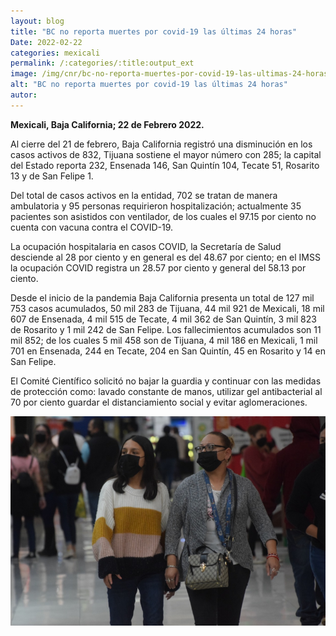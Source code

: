 ```yaml
---
layout: blog
title: "BC no reporta muertes por covid-19 las últimas 24 horas"
Date: 2022-02-22
categories: mexicali
permalink: /:categories/:title:output_ext
image: /img/cnr/bc-no-reporta-muertes-por-covid-19-las-ultimas-24-horas.png
alt: "BC no reporta muertes por covid-19 las últimas 24 horas"
autor:
---
```


**Mexicali, Baja California; 22 de Febrero 2022.** 

Al cierre del 21 de febrero, Baja California registró una disminución en los casos activos de 832, Tijuana sostiene el mayor número con 285; la capital del Estado reporta 232, Ensenada 146, San Quintín 104, Tecate 51, Rosarito 13 y de San Felipe 1.

Del total de casos activos en la entidad, 702 se tratan de manera ambulatoria y 95 personas requirieron hospitalización; actualmente 35 pacientes son asistidos con ventilador, de los cuales el 97.15 por ciento no cuenta con vacuna contra el COVID-19.

La ocupación hospitalaria en casos COVID, la Secretaría de Salud desciende al 28 por ciento y en general es del 48.67 por ciento; en el IMSS la ocupación COVID registra un 28.57 por ciento y general del 58.13 por ciento. 

Desde el inicio de la pandemia Baja California presenta un total de 127 mil 753 casos acumulados, 50 mil 283 de Tijuana, 44 mil 921 de Mexicali, 18 mil 607 de Ensenada, 4 mil 515 de Tecate, 4 mil 362 de San Quintín, 3 mil 823 de Rosarito y 1 mil 242 de San Felipe. Los fallecimientos acumulados son 11 mil 852; de los cuales 5 mil 458 son de Tijuana, 4 mil 186 en Mexicali, 1 mil 701 en Ensenada, 244 en Tecate, 204 en San Quintín, 45 en Rosarito y 14 en San Felipe.

El Comité Científico solicitó no bajar la guardia y continuar con las medidas de protección como: lavado constante de manos, utilizar gel antibacterial al 70 por ciento guardar el distanciamiento social y evitar aglomeraciones.

<div id="carouselExampleSlidesOnly" class="carousel slide" data-ride="carousel">
  <div class="carousel-inner">
    <div class="carousel-item active">
       <img class="d-block w-100" src="/img/cnr/bc-no-reporta-muertes-por-covid-19-las-ultimas-24-horas.png" loading="lazy"  alt="BC no reporta muertes por covid-19 las últimas 24 horas">
    </div>
  </div>
</div>